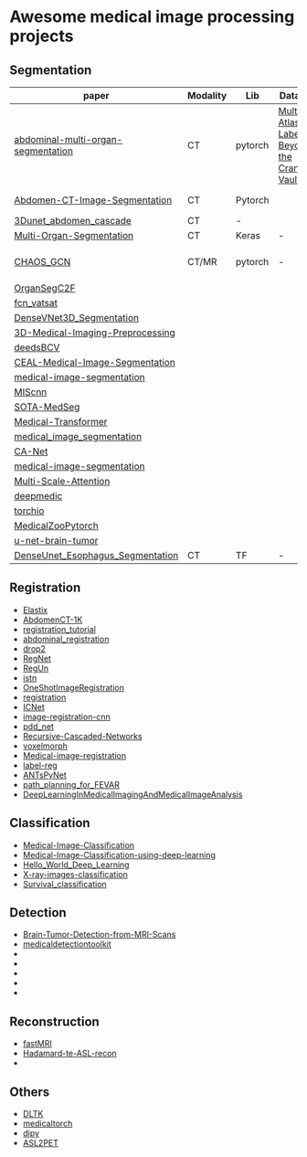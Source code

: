 
# Awesome medical image processing projects 

## Segmentation
| paper | Modality |Lib|Dataset|Network|Paper
| --- | --- | --- | --- | --- |---|
| [abdominal-multi-organ-segmentation](https://github.com/assassint2017/abdominal-multi-organ-segmentation) | CT |pytorch|[Multi-Atlas Labeling Beyond the Cranial Vault ](https://www.synapse.org/#!Synapse:syn3193805/wiki/217752)|Composed of two U-shape like 3D FCN||
|[Abdomen-CT-Image-Segmentation](https://github.com/tureckova/Abdomen-CT-Image-Segmentation)|CT|Pytorch||Unet and Vnet|[1](https://www.frontiersin.org/articles/10.3389/frobt.2020.00106/full)|
|[3Dunet_abdomen_cascade](https://github.com/holgerroth/3Dunet_abdomen_cascade)|CT|-||Unet|[1](https://arxiv.org/pdf/1803.05431.pdf)|
|[Multi-Organ-Segmentation](https://github.com/Prayushi9/Multi-Organ-Segmentation)|CT|Keras|-|ResNet|-|
|[CHAOS_GCN](https://github.com/armyja/CHAOS_GCN)|CT/MR|pytorch|-|[Global Convolutional Network](https://github.com/SConsul/Global_Convolutional_Network)|-|
|[OrganSegC2F](https://github.com/198808xc/OrganSegC2F)||||||
|[fcn_vatsat](https://github.com/tarolangner/fcn_vatsat)||||||
|[DenseVNet3D_Segmentation](https://github.com/fitushar/DenseVNet3D_Chest_Abdomen_Pelvis_Segmentation_tf2)||||||
|[3D-Medical-Imaging-Preprocessing](https://github.com/fitushar/3D-Medical-Imaging-Preprocessing-All-you-need)||||||
|[deedsBCV](https://github.com/mattiaspaul/deedsBCV)||||||
|[CEAL-Medical-Image-Segmentation](https://github.com/marc-gorriz/CEAL-Medical-Image-Segmentation)||||||
|[medical-image-segmentation](https://github.com/topics/medical-image-segmentation)||||||
|[MIScnn](https://github.com/frankkramer-lab/MIScnn)||||||
|[SOTA-MedSeg](https://github.com/JunMa11/SOTA-MedSeg)||||||
|[Medical-Transformer](https://github.com/jeya-maria-jose/Medical-Transformer)||||||
|[medical_image_segmentation](https://github.com/CVxTz/medical_image_segmentation)||||||
|[CA-Net](https://github.com/HiLab-git/CA-Net)||||||
|[medical-image-segmentation](https://github.com/sudohainguyen/medical-image-segmentation)||||||
|[Multi-Scale-Attention](https://github.com/sinAshish/Multi-Scale-Attention)||||||
|[deepmedic](https://github.com/deepmedic/deepmedic)||||||
|[torchio](https://github.com/fepegar/torchio)||||||
|[MedicalZooPytorch](https://github.com/black0017/MedicalZooPytorch)||||||
|[u-net-brain-tumor](https://github.com/zsdonghao/u-net-brain-tumor)||||||
|[DenseUnet_Esophagus_Segmentation](https://github.com/yousefis/DenseUnet_Esophagus_Segmentation)|CT|TF|-|DDAUnet|[1](https://ieeexplore.ieee.org/document/9481104),[2](https://link.springer.com/chapter/10.1007/978-3-030-00937-3_40)|


## Registration
  * [Elastix](https://github.com/SuperElastix/elastix)
  * [AbdomenCT-1K](https://github.com/JunMa11/AbdomenCT-1K)
  * [registration_tutorial](https://github.com/MASILab/registration_tutorial)
  * [abdominal_registration](https://github.com/TheoEst/abdominal_registration)
  * [drop2](https://github.com/biomedia-mira/drop2)
  * [RegNet](https://github.com/hsokooti/RegNet)
  * [RegUn](https://github.com/hsokooti/RegUn)
  * [istn](https://github.com/biomedia-mira/istn)
  * [OneShotImageRegistration](https://github.com/ToFec/OneShotImageRegistration)
  * [registration](https://github.com/uncbiag/registration)
  * [ICNet](https://github.com/zhangjun001/ICNet)
  * [image-registration-cnn](https://github.com/shreshth211/image-registration-cnn)
  * [pdd_net](https://github.com/multimodallearning/pdd_net)
  * [Recursive-Cascaded-Networks](https://github.com/microsoft/Recursive-Cascaded-Networks)
  * [voxelmorph](https://github.com/voxelmorph/voxelmorph)
  * [Medical-image-registration](https://github.com/dykuang/Medical-image-registration)
  * [label-reg](https://github.com/YipengHu/label-reg)
  * [ANTsPyNet](https://github.com/ANTsX/ANTsPyNet)
  * [path_planning_for_FEVAR](https://github.com/jianqingzheng/path_planning_for_FEVAR)
  * [DeepLearningInMedicalImagingAndMedicalImageAnalysis](https://github.com/shawnyuen/DeepLearningInMedicalImagingAndMedicalImageAnalysis)

## Classification
  * [Medical-Image-Classification](https://github.com/ljbatwh/Medical-Image-Classification)
  * [Medical-Image-Classification-using-deep-learning](https://github.com/21Vipin/Medical-Image-Classification-using-deep-learning)
  * [Hello_World_Deep_Learning](https://github.com/paras42/Hello_World_Deep_Learning)
  * [X-ray-images-classification](https://github.com/faust-prime/X-ray-images-classification-with-Keras-TensorFlow)
  * [Survival_classification](https://github.com/GKaramiMP/Survival_classification)

## Detection 
  * [Brain-Tumor-Detection-from-MRI-Scans](https://github.com/muhammadsanaullah/Brain-Tumor-Detection-from-MRI-Scans)
  * [medicaldetectiontoolkit](https://github.com/MIC-DKFZ/medicaldetectiontoolkit)
  * []()
  * []()
  * []()
  * []()
  * []()
## Reconstruction
  * [fastMRI](https://github.com/facebookresearch/fastMRI)
  * [Hadamard-te-ASL-recon](https://github.com/yousefis/Hadamard-te-ASL-recon)
  * 

## Others
  * [DLTK](https://github.com/DLTK/DLTK)
  * [medicaltorch](https://github.com/perone/medicaltorch)
  * [dipy](https://github.com/dipy/dipy)
  * [ASL2PET](https://github.com/yousefis/ASL2PET)
